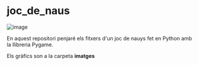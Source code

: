 # joc_de_naus

![image](https://github.com/user-attachments/assets/00abbcf4-ccfd-4254-88f8-496a9208b613)


En aquest repositori penjaré els fitxers d'un joc de nauys fet en Python amb la llibreria Pygame.

Els gràfics son a la carpeta  **imatges**
